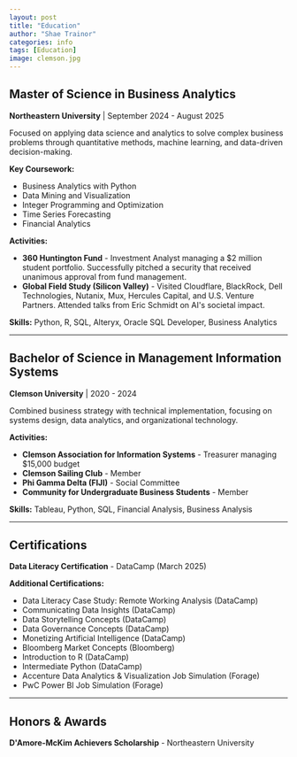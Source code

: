 ```yaml
---
layout: post
title: "Education"
author: "Shae Trainor"
categories: info
tags: [Education]
image: clemson.jpg
---
```


## Master of Science in Business Analytics
**Northeastern University** | September 2024 - August 2025

Focused on applying data science and analytics to solve complex business problems through quantitative methods, machine learning, and data-driven decision-making.

**Key Coursework:**
- Business Analytics with Python
- Data Mining and Visualization
- Integer Programming and Optimization
- Time Series Forecasting
- Financial Analytics

**Activities:**
- **360 Huntington Fund** - Investment Analyst managing a $2 million student portfolio. Successfully pitched a security that received unanimous approval from fund management.
- **Global Field Study (Silicon Valley)** - Visited Cloudflare, BlackRock, Dell Technologies, Nutanix, Mux, Hercules Capital, and U.S. Venture Partners. Attended talks from Eric Schmidt on AI's societal impact.

**Skills:** Python, R, SQL, Alteryx, Oracle SQL Developer, Business Analytics

---

## Bachelor of Science in Management Information Systems
**Clemson University** | 2020 - 2024

Combined business strategy with technical implementation, focusing on systems design, data analytics, and organizational technology.

**Activities:**
- **Clemson Association for Information Systems** - Treasurer managing $15,000 budget
- **Clemson Sailing Club** - Member
- **Phi Gamma Delta (FIJI)** - Social Committee
- **Community for Undergraduate Business Students** - Member

**Skills:** Tableau, Python, SQL, Financial Analysis, Business Analysis

---

## Certifications

**Data Literacy Certification** - DataCamp (March 2025)

**Additional Certifications:**
- Data Literacy Case Study: Remote Working Analysis (DataCamp)
- Communicating Data Insights (DataCamp)
- Data Storytelling Concepts (DataCamp)
- Data Governance Concepts (DataCamp)
- Monetizing Artificial Intelligence (DataCamp)
- Bloomberg Market Concepts (Bloomberg)
- Introduction to R (DataCamp)
- Intermediate Python (DataCamp)
- Accenture Data Analytics & Visualization Job Simulation (Forage)
- PwC Power BI Job Simulation (Forage)

---

## Honors & Awards

**D'Amore-McKim Achievers Scholarship** - Northeastern University
